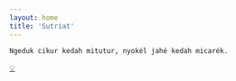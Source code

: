 ```yaml
---
layout: home
title: 'Sutriat'
---
```


```sh
Ngeduk cikur kedah mitutur, nyokél jahé kedah micarék.
```
[💡](https://www.bola.com/ragam/read/4395762/32-kata-kata-pepatah-sunda-beserta-artinya-beri-pesan-penuh-makna)
